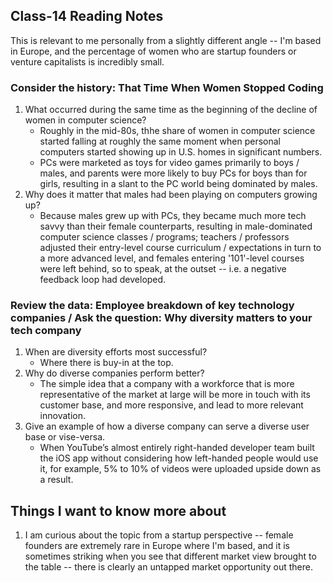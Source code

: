 ## Class-14 Reading Notes  
<p>This is relevant to me personally from a slightly different angle -- I'm based in Europe, and the percentage of women who are startup founders or venture capitalists is incredibly small.</p>

### Consider the history: That Time When Women Stopped Coding

1. What occurred during the same time as the beginning of the decline of women in computer science?
    * Roughly in the mid-80s, thhe share of women in computer science started falling at roughly the same moment when personal computers started showing up in U.S. homes in significant numbers.
    * PCs were marketed as toys for video games primarily to boys / males, and parents were more likely to buy PCs for boys than for girls, resulting in a slant to the PC world being dominated by males.
2. Why does it matter that males had been playing on computers growing up?
    * Because males grew up with PCs, they became much more tech savvy than their female counterparts, resulting in male-dominated computer science classes / programs; teachers / professors adjusted their entry-level course curriculum / expectations in turn to a more advanced level, and females entering '101'-level courses were left behind, so to speak, at the outset -- i.e. a negative feedback loop had developed.

### Review the data: Employee breakdown of key technology companies / Ask the question: Why diversity matters to your tech company

1. When are diversity efforts most successful?
    * Where there is buy-in at the top.
2. Why do diverse companies perform better?
    * The simple idea that a company with a workforce that is more representative of the market at large will be more in touch with its customer base, and more responsive, and lead to more relevant innovation.
3. Give an example of how a diverse company can serve a diverse user base or vise-versa.
    * When YouTube’s almost entirely right-handed developer team built the iOS app without considering how left-handed people would use it, for example, 5% to 10% of videos were uploaded upside down as a result.

## Things I want to know more about

1. I am curious about the topic from a startup perspective -- female founders are extremely rare in Europe where I'm based, and it is sometimes striking when you see that different market view brought to the table -- there is clearly an untapped market opportunity out there.
